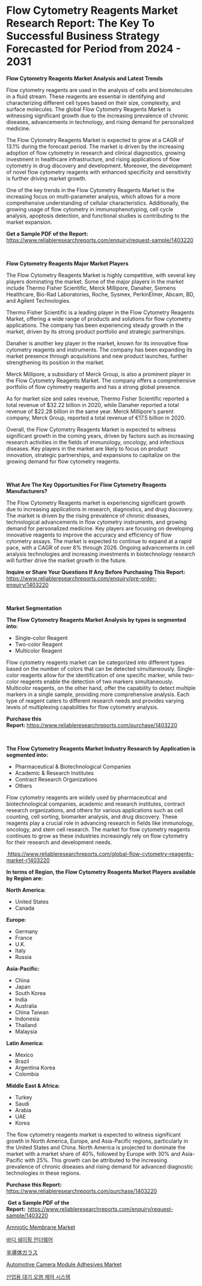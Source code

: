 <p><h1>Flow Cytometry Reagents Market Research Report: The Key To Successful Business Strategy Forecasted for Period from 2024 - 2031</h1></p><p><strong>Flow Cytometry Reagents Market Analysis and Latest Trends</strong></p>
<p><p>Flow cytometry reagents are used in the analysis of cells and biomolecules in a fluid stream. These reagents are essential in identifying and characterizing different cell types based on their size, complexity, and surface molecules. The global Flow Cytometry Reagents Market is witnessing significant growth due to the increasing prevalence of chronic diseases, advancements in technology, and rising demand for personalized medicine.</p><p>The Flow Cytometry Reagents Market is expected to grow at a CAGR of 13.1% during the forecast period. The market is driven by the increasing adoption of flow cytometry in research and clinical diagnostics, growing investment in healthcare infrastructure, and rising applications of flow cytometry in drug discovery and development. Moreover, the development of novel flow cytometry reagents with enhanced specificity and sensitivity is further driving market growth.</p><p>One of the key trends in the Flow Cytometry Reagents Market is the increasing focus on multi-parameter analysis, which allows for a more comprehensive understanding of cellular characteristics. Additionally, the growing usage of flow cytometry in immunophenotyping, cell cycle analysis, apoptosis detection, and functional studies is contributing to the market expansion.</p></p>
<p><strong>Get a Sample PDF of the Report:&nbsp;</strong> <a href="https://www.reliableresearchreports.com/enquiry/request-sample/1403220">https://www.reliableresearchreports.com/enquiry/request-sample/1403220</a></p>
<p>&nbsp;</p>
<p><strong>Flow Cytometry Reagents Major Market Players</strong></p>
<p><p>The Flow Cytometry Reagents Market is highly competitive, with several key players dominating the market. Some of the major players in the market include Thermo Fisher Scientific, Merck Millipore, Danaher, Siemens Healthcare, Bio-Rad Laboratories, Roche, Sysmex, PerkinElmer, Abcam, BD, and Agilent Technologies.</p><p>Thermo Fisher Scientific is a leading player in the Flow Cytometry Reagents Market, offering a wide range of products and solutions for flow cytometry applications. The company has been experiencing steady growth in the market, driven by its strong product portfolio and strategic partnerships.</p><p>Danaher is another key player in the market, known for its innovative flow cytometry reagents and instruments. The company has been expanding its market presence through acquisitions and new product launches, further strengthening its position in the market.</p><p>Merck Millipore, a subsidiary of Merck Group, is also a prominent player in the Flow Cytometry Reagents Market. The company offers a comprehensive portfolio of flow cytometry reagents and has a strong global presence.</p><p>As for market size and sales revenue, Thermo Fisher Scientific reported a total revenue of $32.22 billion in 2020, while Danaher reported a total revenue of $22.28 billion in the same year. Merck Millipore's parent company, Merck Group, reported a total revenue of €17.5 billion in 2020.</p><p>Overall, the Flow Cytometry Reagents Market is expected to witness significant growth in the coming years, driven by factors such as increasing research activities in the fields of immunology, oncology, and infectious diseases. Key players in the market are likely to focus on product innovation, strategic partnerships, and expansions to capitalize on the growing demand for flow cytometry reagents.</p></p>
<p>&nbsp;</p>
<p><strong>What Are The Key Opportunities For Flow Cytometry Reagents Manufacturers?</strong></p>
<p><p>The Flow Cytometry Reagents market is experiencing significant growth due to increasing applications in research, diagnostics, and drug discovery. The market is driven by the rising prevalence of chronic diseases, technological advancements in flow cytometry instruments, and growing demand for personalized medicine. Key players are focusing on developing innovative reagents to improve the accuracy and efficiency of flow cytometry assays. The market is expected to continue to expand at a rapid pace, with a CAGR of over 8% through 2026. Ongoing advancements in cell analysis technologies and increasing investments in biotechnology research will further drive the market growth in the future.</p></p>
<p><strong>Inquire or Share Your Questions If Any Before Purchasing This Report:</strong> <a href="https://www.reliableresearchreports.com/enquiry/pre-order-enquiry/1403220">https://www.reliableresearchreports.com/enquiry/pre-order-enquiry/1403220</a></p>
<p>&nbsp;</p>
<p><strong>Market Segmentation</strong></p>
<p><strong>The Flow Cytometry Reagents Market Analysis by types is segmented into:</strong></p>
<p><ul><li>Single-color Reagent</li><li>Two-color Reagent</li><li>Multicolor Reagent</li></ul></p>
<p><p>Flow cytometry reagents market can be categorized into different types based on the number of colors that can be detected simultaneously. Single-color reagents allow for the identification of one specific marker, while two-color reagents enable the detection of two markers simultaneously. Multicolor reagents, on the other hand, offer the capability to detect multiple markers in a single sample, providing more comprehensive analysis. Each type of reagent caters to different research needs and provides varying levels of multiplexing capabilities for flow cytometry analysis.</p></p>
<p><strong>Purchase this Report:&nbsp;</strong><a href="https://www.reliableresearchreports.com/purchase/1403220">https://www.reliableresearchreports.com/purchase/1403220</a></p>
<p>&nbsp;</p>
<p><strong>The Flow Cytometry Reagents Market Industry Research by Application is segmented into:</strong></p>
<p><ul><li>Pharmaceutical & Biotechnological Companies</li><li>Academic & Research Institutes</li><li>Contract Research Organizations</li><li>Others</li></ul></p>
<p><p>Flow cytometry reagents are widely used by pharmaceutical and biotechnological companies, academic and research institutes, contract research organizations, and others for various applications such as cell counting, cell sorting, biomarker analysis, and drug discovery. These reagents play a crucial role in advancing research in fields like immunology, oncology, and stem cell research. The market for flow cytometry reagents continues to grow as these industries increasingly rely on flow cytometry for their research and development needs.</p></p>
<p><a href="https://www.reliableresearchreports.com/global-flow-cytometry-reagents-market-r1403220">&nbsp;https://www.reliableresearchreports.com/global-flow-cytometry-reagents-market-r1403220</a></p>
<p><strong>In terms of Region, the Flow Cytometry Reagents Market Players available by Region are:</strong></p>
<p>
    <p> <strong> North America: </strong>
        <ul>
            <li>United States</li>
            <li>Canada</li>
        </ul>
        </p> 
    <p> <strong> Europe: </strong>
        <ul>
            <li>Germany</li>
            <li>France</li>
            <li>U.K.</li>
            <li>Italy</li>
            <li>Russia</li>
        </ul>
        </p> 
    <p> <strong> Asia-Pacific: </strong>
        <ul>
            <li>China</li>
            <li>Japan</li>
            <li>South Korea</li>
            <li>India</li>
            <li>Australia</li>
            <li>China Taiwan</li>
            <li>Indonesia</li>
            <li>Thailand</li>
            <li>Malaysia</li>
        </ul>
        </p> 
    <p> <strong> Latin America: </strong>
        <ul>
            <li>Mexico</li>
            <li>Brazil</li>
            <li>Argentina Korea</li>
            <li>Colombia</li>
        </ul>
        </p> 
    <p> <strong> Middle East & Africa: </strong>
        <ul>
            <li>Turkey</li>
            <li>Saudi</li>
            <li>Arabia</li>
            <li>UAE</li>
            <li>Korea</li>
        </ul>
    </p>
    </p>
<p><p>The flow cytometry reagents market is expected to witness significant growth in North America, Europe, and Asia-Pacific regions, particularly in the United States and China. North America is projected to dominate the market with a market share of 40%, followed by Europe with 30% and Asia-Pacific with 25%. This growth can be attributed to the increasing prevalence of chronic diseases and rising demand for advanced diagnostic technologies in these regions.</p></p>
<p><strong>Purchase this Report: </strong><a href="https://www.reliableresearchreports.com/purchase/1403220">https://www.reliableresearchreports.com/purchase/1403220</a></p>
<p>&nbsp;<strong>Get a Sample PDF of the Report:&nbsp;&nbsp;</strong><a href="https://www.reliableresearchreports.com/enquiry/request-sample/1403220">https://www.reliableresearchreports.com/enquiry/request-sample/1403220</a></p>
<p><strong></strong></p>
<p><p><a href="https://github.com/Airanohannonzb68e5pb53oc1/Market-Research-Report-List-2/blob/main/amniotic-membrane-market.md">Amniotic Membrane Market</a></p><p><a href="https://github.com/khytkeqagplkzqvh/Market-Research-Report-List-2/blob/main/326098642791.md">바디 쉐이핑 언더웨어</a></p><p><a href="https://medium.com/@ryleebauch2023/%E5%8D%8A%E5%B0%8E%E4%BD%93%E3%82%AC%E3%83%A9%E3%82%B9%E5%B8%82%E5%A0%B4%E8%A6%8F%E6%A8%A1-%E5%B8%82%E5%A0%B4%E5%B1%95%E6%9C%9B%E3%81%A8%E5%B8%82%E5%A0%B4%E4%BA%88%E6%B8%AC-2024%E5%B9%B4%E3%81%8B%E3%82%892031%E5%B9%B4-a0a61a8df01e">半導体ガラス</a></p><p><a href="https://issuu.com/reportprime-2/docs/automotive-camera-module-adhesives-market-size-203">Automotive Camera Module Adhesives Market</a></p><p><a href="https://medium.com/@clairhane2023/%EC%82%B0%EC%97%85-%EB%8C%80%EA%B8%B0%EC%98%A4%EC%97%BC-%EC%A0%9C%EC%96%B4-%EC%8B%9C%EC%8A%A4%ED%85%9C-%EC%8B%9C%EC%9E%A5-%EC%A0%84%EB%A7%9D-%EC%82%B0%EC%97%85-%EA%B0%9C%EC%9A%94-%EB%B0%8F-%EC%98%88%EC%B8%A1-2024%EB%85%84%EB%B6%80%ED%84%B0-2031%EB%85%84%EA%B9%8C%EC%A7%80-96a21330f842">산업용 대기 오염 제어 시스템</a></p></p>